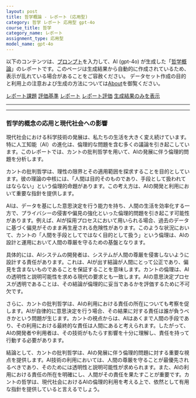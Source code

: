 ```yaml
---
layout: post
title: 哲学概論 - レポート (応用型)
category: 哲学 レポート 応用型 gpt-4o
course_title: 哲学
category_name: レポート
assignment_type: 応用型
model_name: gpt-4o
---
```


以下のコンテンツは、[プロンプト](http://127.0.0.1:8000/generated/哲学/gpt-4o/prompt_レポート-応用型.md)を入力して、AI (gpt-4o) が生成した「[哲学概論](/contents/哲学/)」のレポートです。このページは生成結果から自動的に作成されているため、表示が乱れている場合があることをご容赦ください。
データセット作成の目的と利用上の注意および生成の方法については[About](/About)を御覧ください。

[レポート課題](../レポート課題-応用型)
[評価基準](../評価基準-応用型)
[レポート](../レポート-応用型)
[レポート評価](../レポート評価-応用型)
[生成結果のみを表示](http://127.0.0.1:8000/generated/哲学/gpt-4o/レポート-応用型.md)
  

***
***
  
### 哲学的概念の応用と現代社会への影響

現代社会における科学技術の発展は、私たちの生活を大きく変え続けています。特に人工知能（AI）の進化は、倫理的な問題を含む多くの議論を引き起こしています。このレポートでは、カントの批判哲学を用いて、AIの発展に伴う倫理的問題を分析します。

カントの批判哲学は、理性の限界とその適用範囲を探求することを目的としています。彼の理論の中核には、「人間は目的そのものであり、手段として扱われてはならない」という倫理的命題があります。この考え方は、AIの開発と利用において重要な指針を提供します。

AIは、データを基にした意思決定を行う能力を持ち、人間の生活を効率化する一方で、プライバシーの侵害や偏見の強化といった倫理的問題を引き起こす可能性があります。例えば、AIが採用プロセスにおいて用いられる場合、過去のデータに基づく偏見がそのまま再生産される危険性があります。このような状況において、カントの「人間を手段としてではなく目的として扱う」という倫理は、AIの設計と運用において人間の尊厳を守るための基盤となります。

具体的には、AIシステムの開発者は、システムが人間の尊厳を侵害しないように設計する責任があります。これは、AIが出す結論が人間にとって公正であり、偏見を含まないものであることを保証することを意味します。カントの倫理は、AIの透明性と説明可能性を求める現代の要求とも一致します。AIの意思決定プロセスが透明であることは、その結論が倫理的に妥当であるかを評価するために不可欠です。

さらに、カントの批判哲学は、AIの利用における責任の所在についても考察を促します。AIが自律的に意思決定を行う場合、その結果に対する責任は誰が負うべきかという問題が生じます。カントの視点からは、AIはあくまで人間の手段であり、その利用における最終的な責任は人間にあると考えられます。したがって、AIの開発者や利用者は、その技術がもたらす影響を十分に理解し、責任を持って行動する必要があります。

結論として、カントの批判哲学は、AIの発展に伴う倫理的問題に対する重要な視点を提供します。AI技術の利用においては、人間の尊厳を守ることが最優先されるべきであり、そのためには透明性と説明可能性が求められます。また、AIの利用における責任の所在を明確にし、人間がその責任を果たすことが重要です。カントの哲学は、現代社会におけるAIの倫理的利用を考える上で、依然として有用な指針を提供していると言えるでしょう。
